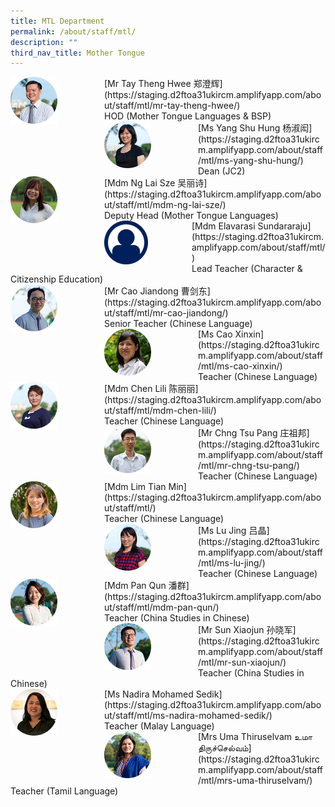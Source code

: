 ```yaml
---
title: MTL Department
permalink: /about/staff/mtl/
description: ""
third_nav_title: Mother Tongue
---
```


<div>  
<div style="float: left">  
<img src="/images/Staff/HOD-Tay-Theng-Hwee_s2.jpg" 
    style="width:50%">
</div>  
<div></div>  
</div>	
[Mr Tay Theng Hwee 郑澄辉](https://staging.d2ftoa31ukircm.amplifyapp.com/about/staff/mtl/mr-tay-theng-hwee/) <br>
HOD (Mother Tongue Languages & BSP)

<div>  
<div style="float: left">  
<img src="/images/Staff/MTL-Yang-Shu-Hung_s.jpg" 
    style="width:50%">
</div>  
<div></div>  
</div>	
[Ms Yang Shu Hung 杨淑闳](https://staging.d2ftoa31ukircm.amplifyapp.com/about/staff/mtl/ms-yang-shu-hung/) <br>
Dean (JC2)

<div>  
<div style="float: left">  
<img src="/images/Staff/MTL-Ng-Lai-Sze_s.jpg" 
    style="width:50%">
</div>  
<div></div>  
</div>	
[Mdm Ng Lai Sze 吴丽诗](https://staging.d2ftoa31ukircm.amplifyapp.com/about/staff/mtl/mdm-ng-lai-sze/) <br>
Deputy Head (Mother Tongue Languages)

<div>  
<div style="float: left">  
<img src="/images/Staff/Staff-Profile%20(1).png" 
    style="width:50%">
</div>  
<div></div>  
</div>	
[Mdm Elavarasi Sundararaju] (https://staging.d2ftoa31ukircm.amplifyapp.com/about/staff/mtl/)</b>
<br>
Lead Teacher (Character & Citizenship Education)

<div>  
<div style="float: left">  
<img src="/images/Staff/MTL-Cao-Jiandong_s2.jpg" 
    style="width:50%">
</div>  
<div></div>  
</div>	
[Mr Cao Jiandong 曹剑东](https://staging.d2ftoa31ukircm.amplifyapp.com/about/staff/mtl/mr-cao-jiandong/) <br>
Senior Teacher (Chinese Language)

<div>  
<div style="float: left">  
<img src="/images/Staff/MTL-Cao-Xinxin_s.jpg" 
    style="width:50%">
</div>  
<div></div>  
</div>	
[Ms Cao Xinxin](https://staging.d2ftoa31ukircm.amplifyapp.com/about/staff/mtl/ms-cao-xinxin/)<br>
Teacher (Chinese Language)

<div>  
<div style="float: left">  
<img src="/images/Staff/MTL-Chen-Lili_s.jpg" 
    style="width:50%">
</div>  
<div></div>  
</div>	
[Mdm Chen Lili 陈丽丽](https://staging.d2ftoa31ukircm.amplifyapp.com/about/staff/mtl/mdm-chen-lili/) <br>
Teacher (Chinese Language)

<div>  
<div style="float: left">  
<img src="/images/Staff/MTL-Chng-Tsu-Pang_s.jpg" 
    style="width:50%">
</div>  
<div></div>  
</div>	
[Mr Chng Tsu Pang 庄祖邦](https://staging.d2ftoa31ukircm.amplifyapp.com/about/staff/mtl/mr-chng-tsu-pang/) <br>
Teacher (Chinese Language)

<div>  
<div style="float: left">  
<img src="/images/Staff/MTL-Lim-Tian-Min_s.jpg" 
    style="width:50%">
</div>  
<div></div>  
</div>	
[Mdm Lim Tian Min](https://staging.d2ftoa31ukircm.amplifyapp.com/about/staff/mtl/)<br>
Teacher (Chinese Language)

<div>  
<div style="float: left">  
<img src="/images/Staff/MTL-Lu-Jing_s.jpg" 
    style="width:50%">
</div>  
<div></div>  
</div>	
[Ms Lu Jing 吕晶](https://staging.d2ftoa31ukircm.amplifyapp.com/about/staff/mtl/ms-lu-jing/) <br>
Teacher (Chinese Language)

<div>  
<div style="float: left">  
<img src="/images/Staff/MTL-Pan-Qun_s.jpg" 
    style="width:50%">
</div>  
<div></div>  
</div>	
[Mdm Pan Qun 潘群](https://staging.d2ftoa31ukircm.amplifyapp.com/about/staff/mtl/mdm-pan-qun/) <br>
Teacher (China Studies in Chinese)

<div>  
<div style="float: left">  
<img src="/images/Staff/MTL-Sun-Xiaojun_s.jpg" 
    style="width:50%">
</div>  
<div></div>  
</div>	
[Mr Sun Xiaojun 孙晓军](https://staging.d2ftoa31ukircm.amplifyapp.com/about/staff/mtl/mr-sun-xiaojun/) <br>
Teacher (China Studies in Chinese)

<div>  
<div style="float: left">  
<img src="/images/Staff/MTL-Nadira_s-1.jpg" 
    style="width:50%">
</div>  
<div></div>  
</div>	
[Ms Nadira Mohamed Sedik](https://staging.d2ftoa31ukircm.amplifyapp.com/about/staff/mtl/ms-nadira-mohamed-sedik/) <br>
Teacher (Malay Language)

<div>  
<div style="float: left">  
<img src="/images/Staff/MTL-Uma-Thiru_s.jpg" 
    style="width:50%">
</div>  
<div></div>  
</div>	
[Mrs Uma Thiruselvam உமா திருச்செல்வம்](https://staging.d2ftoa31ukircm.amplifyapp.com/about/staff/mtl/mrs-uma-thiruselvam/) <br>
Teacher (Tamil Language)